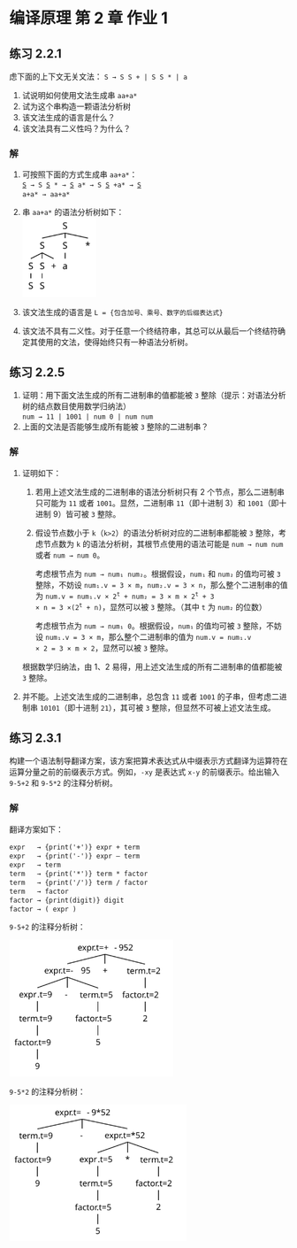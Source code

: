 # 编译原理 第 2 章 作业 1

## 练习 2.2.1
虑下面的上下文无关文法：
`S → S S + | S S * | a`
1. 试说明如何使用文法生成串 `aa+a*`
2. 试为这个串构造一颗语法分析树
3. 该文法生成的语言是什么？
4. 该文法具有二义性吗？为什么？

### 解
1. 可按照下面的方式生成串 `aa+a*`：  
   <code><u>S</u> → S <u>S</u> * → <u>S</u> a* → S <u>S</u> +a* → <u>S</u> a+a* → aa+a*</code>

2. 串 `aa+a*` 的语法分析树如下：  
   <img style="width:9.5em;" src="img1.svg">

3. 该文法生成的语言是 `L = {包含加号、乘号、数字的后缀表达式}`

4. 该文法不具有二义性。对于任意一个终结符串，其总可以从最后一个终结符确定其使用的文法，使得始终只有一种语法分析树。


## 练习 2.2.5
1. 证明：用下面文法生成的所有二进制串的值都能被 `3` 整除（提示：对语法分析树的结点数目使用数学归纳法）  
`num → 11 | 1001 | num 0 | num num`
2. 上面的文法是否能够生成所有能被 `3` 整除的二进制串？

### 解
1. 证明如下：
   
   1. 若用上述文法生成的二进制串的语法分析树只有 2 个节点，那么二进制串只可能为 `11` 或者 `1001`。显然，二进制串 `11`（即十进制 3）和 `1001`（即十进制 9）皆可被 `3` 整除。

   2. 假设节点数小于 `k`（`k>2`）的语法分析树对应的二进制串都能被 `3` 整除，考虑节点数为 `k` 的语法分析树，其根节点使用的语法可能是 `num → num num` 或者 `num → num 0`。
   
      考虑根节点为 `num → num₁ num₂`。根据假设，`num₁` 和 `num₂` 的值均可被 `3` 整除，不妨设 `num₁.v = 3 × m`，`num₂.v = 3 × n`，那么整个二进制串的值为 <code>num.v = num₁.v × 2<sup>t</sup> + num₂ = 3 × m × 2<sup>t</sup> + 3 × n = 3 ×(2<sup>t</sup> + n)</code>，显然可以被 `3` 整除。（其中 `t` 为 `num₂` 的位数）

      考虑根节点为 `num → num₁ 0`。根据假设，`num₁` 的值均可被 `3` 整除，不妨设 `num₁.v = 3 × m`，那么整个二进制串的值为 <code>num.v = num₁.v × 2 = 3 × m × 2</code>，显然可以被 `3` 整除。

   根据数学归纳法，由 1、2 易得，用上述文法生成的所有二进制串的值都能被 `3` 整除。

2. 并不能。上述文法生成的二进制串，总包含 `11` 或者 `1001` 的子串，但考虑二进制串 `10101`（即十进制 `21`），其可被 `3` 整除，但显然不可被上述文法生成。

## 练习 2.3.1
构建一个语法制导翻译方案，该方案把算术表达式从中缀表示方式翻译为运算符在运算分量之前的前缀表示方式。例如，`-xy` 是表达式 `x-y` 的前缀表示。给出输入 `9-5+2` 和 `9-5*2` 的注释分析树。

### 解
翻译方案如下：
```
expr   → {print('+')} expr + term
expr   → {print('-')} expr – term
expr   → term
term   → {print('*')} term * factor
term   → {print('/')} term / factor
term   → factor
factor → {print(digit)} digit
factor → ( expr )
```

`9-5+2` 的注释分析树：

<img style="width:21.24em;" src="img2.svg">

`9-5*2` 的注释分析树：

<img style="width:22.95em;" src="img3.svg">